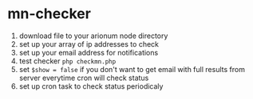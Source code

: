 # mn-checker

1. download file to your arionum node directory
2. set up your array of ip addresses to check
3. set up your email address for notifications
4. test checker `php checkmn.php`
5. set `$show = false` if you don't want to get email with full results from server everytime cron will check status
6. set up cron task to check status periodicaly

